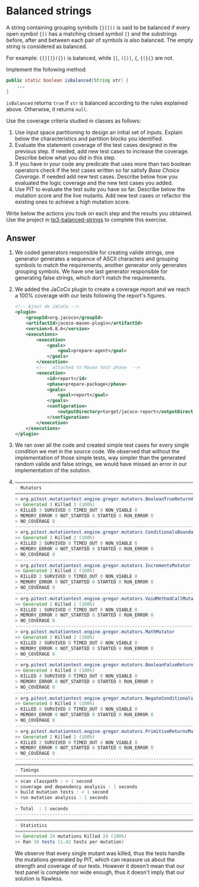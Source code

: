 # Balanced strings

A string containing grouping symbols `{}[]()` is said to be balanced if every open symbol `{[(` has a matching closed symbol `]}` and the substrings before, after and between each pair of symbols is also balanced. The empty string is considered as balanced.

For example: `{[][]}({})` is balanced, while `][`, `([)]`, `{`, `{(}{}` are not.

Implement the following method:

```java
public static boolean isBalanced(String str) {
    ...
}
```

`isBalanced` returns `true` if `str` is balanced according to the rules explained above. Otherwise, it returns `null`.

Use the coverage criteria studied in classes as follows:

1. Use input space partitioning to design an initial set of inputs. Explain below the characteristics and partition blocks you identified.
2. Evaluate the statement coverage of the test cases designed in the previous step. If needed, add new test cases to increase the coverage. Describe below what you did in this step.
3. If you have in your code any predicate that uses more than two boolean operators check if the test cases written so far satisfy *Base Choice Coverage*. If needed add new test cases. Describe below how you evaluated the logic coverage and the new test cases you added.
4. Use PIT to evaluate the test suite you have so far. Describe below the mutation score and the live mutants. Add new test cases or refactor the existing ones to achieve a high mutation score.

Write below the actions you took on each step and the results you obtained.
Use the project in [tp3-balanced-strings](../code/tp3-balanced-strings) to complete this exercise.

## Answer

1. We coded generators responsible for creating valide strings, one generator generates a sequence of ASCII characters and grouping symbols to match the requirements, another generator only generates grouping symbols. We have one last generator responsible for generating false strings, which don't match the requirements.

2. We added the JaCoCo plugin to create a coverage report and we reach a 100% coverage with our tests following the report's figures.
    ```xml
    <!-- Ajout de JaCoCo -->
    <plugin>
        <groupId>org.jacoco</groupId>
        <artifactId>jacoco-maven-plugin</artifactId>
        <version>0.8.6</version>
        <executions>
            <execution>
                <goals>
                    <goal>prepare-agent</goal>
                </goals>
            </execution>
            <!--  attached to Maven test phase  -->
            <execution>
                <id>report</id>
                <phase>prepare-package</phase>
                <goals>
                    <goal>report</goal>
                </goals>
                <configuration>
                    <outputDirectory>target/jacoco-report</outputDirectory>
                </configuration>
            </execution>
        </executions>
    </plugin>
    ```

3. We ran over all the code and created simple test cases for every single condition we met in the source code. We observed that without the implementation of those simple tests, way simpler than the generated random valide and false strings, we would have missed an error in our implementation of the solution.

4.
    ```java
    ================================================================================
    - Mutators
    ================================================================================
    > org.pitest.mutationtest.engine.gregor.mutators.BooleanTrueReturnValsMutator
    >> Generated 3 Killed 3 (100%)
    > KILLED 3 SURVIVED 0 TIMED_OUT 0 NON_VIABLE 0 
    > MEMORY_ERROR 0 NOT_STARTED 0 STARTED 0 RUN_ERROR 0 
    > NO_COVERAGE 0 
    --------------------------------------------------------------------------------
    > org.pitest.mutationtest.engine.gregor.mutators.ConditionalsBoundaryMutator
    >> Generated 2 Killed 2 (100%)
    > KILLED 2 SURVIVED 0 TIMED_OUT 0 NON_VIABLE 0 
    > MEMORY_ERROR 0 NOT_STARTED 0 STARTED 0 RUN_ERROR 0 
    > NO_COVERAGE 0 
    --------------------------------------------------------------------------------
    > org.pitest.mutationtest.engine.gregor.mutators.IncrementsMutator
    >> Generated 2 Killed 2 (100%)
    > KILLED 2 SURVIVED 0 TIMED_OUT 0 NON_VIABLE 0 
    > MEMORY_ERROR 0 NOT_STARTED 0 STARTED 0 RUN_ERROR 0 
    > NO_COVERAGE 0 
    --------------------------------------------------------------------------------
    > org.pitest.mutationtest.engine.gregor.mutators.VoidMethodCallMutator
    >> Generated 1 Killed 1 (100%)
    > KILLED 1 SURVIVED 0 TIMED_OUT 0 NON_VIABLE 0 
    > MEMORY_ERROR 0 NOT_STARTED 0 STARTED 0 RUN_ERROR 0 
    > NO_COVERAGE 0 
    --------------------------------------------------------------------------------
    > org.pitest.mutationtest.engine.gregor.mutators.MathMutator
    >> Generated 2 Killed 2 (100%)
    > KILLED 2 SURVIVED 0 TIMED_OUT 0 NON_VIABLE 0 
    > MEMORY_ERROR 0 NOT_STARTED 0 STARTED 0 RUN_ERROR 0 
    > NO_COVERAGE 0 
    --------------------------------------------------------------------------------
    > org.pitest.mutationtest.engine.gregor.mutators.BooleanFalseReturnValsMutator
    >> Generated 4 Killed 4 (100%)
    > KILLED 4 SURVIVED 0 TIMED_OUT 0 NON_VIABLE 0 
    > MEMORY_ERROR 0 NOT_STARTED 0 STARTED 0 RUN_ERROR 0 
    > NO_COVERAGE 0 
    --------------------------------------------------------------------------------
    > org.pitest.mutationtest.engine.gregor.mutators.NegateConditionalsMutator
    >> Generated 8 Killed 8 (100%)
    > KILLED 8 SURVIVED 0 TIMED_OUT 0 NON_VIABLE 0 
    > MEMORY_ERROR 0 NOT_STARTED 0 STARTED 0 RUN_ERROR 0 
    > NO_COVERAGE 0 
    --------------------------------------------------------------------------------
    > org.pitest.mutationtest.engine.gregor.mutators.PrimitiveReturnsMutator
    >> Generated 2 Killed 2 (100%)
    > KILLED 2 SURVIVED 0 TIMED_OUT 0 NON_VIABLE 0 
    > MEMORY_ERROR 0 NOT_STARTED 0 STARTED 0 RUN_ERROR 0 
    > NO_COVERAGE 0 
    --------------------------------------------------------------------------------
    ================================================================================
    - Timings
    ================================================================================
    > scan classpath : < 1 second
    > coverage and dependency analysis : 1 seconds
    > build mutation tests : < 1 second
    > run mutation analysis : 1 seconds
    --------------------------------------------------------------------------------
    > Total  : 2 seconds
    --------------------------------------------------------------------------------
    ================================================================================
    - Statistics
    ================================================================================
    >> Generated 24 mutations Killed 24 (100%)
    >> Ran 34 tests (1.42 tests per mutation)
    ```
    We observe that every single mutant was killed, thus the tests handle the mutations generated by PIT, which can reassure us about the strength and coverage of our tests. However it doesn't mean that our test panel is complete nor wide enough, thus it doesn't imply that our solution is flawless.
